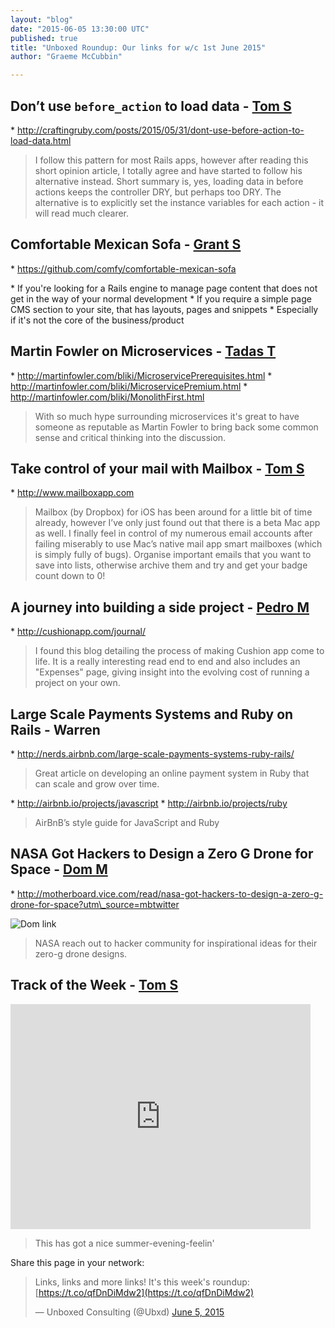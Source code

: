 ```yaml
---
layout: "blog"
date: "2015-06-05 13:30:00 UTC"
published: true
title: "Unboxed Roundup: Our links for w/c 1st June 2015"
author: "Graeme McCubbin"

---
```


## Don’t use `before_action` to load data - [Tom S](https://www.unboxedconsulting.com/people/tom-sabin)  \* http://craftingruby.com/posts/2015/05/31/dont-use-before-action-to-load-data.html  > I follow this pattern for most Rails apps, however after reading this short opinion article, I totally agree and have started to follow his alternative instead. Short summary is, yes, loading data in before actions keeps the controller DRY, but perhaps too DRY. The alternative is to explicitly set the instance variables for each action - it will read much clearer.   
 ## Comfortable Mexican Sofa - [Grant S](https://www.unboxedconsulting.com/people/grant-speelman)  \* https://github.com/comfy/comfortable-mexican-sofa  > \* If you're looking for a Rails engine to manage page content that does not get in the way of your normal development \* If you require a simple page CMS section to your site, that has layouts, pages and snippets \* Especially if it's not the core of the business/product    
 ## Martin Fowler on Microservices - [Tadas T](https://twitter.com/tadas\_t)  \* http://martinfowler.com/bliki/MicroservicePrerequisites.html \* http://martinfowler.com/bliki/MicroservicePremium.html \* http://martinfowler.com/bliki/MonolithFirst.html  > With so much hype surrounding microservices it's great to have someone as reputable as Martin Fowler to bring back some common sense and critical thinking into the discussion.   
 ## Take control of your mail with Mailbox - [Tom S](https://www.unboxedconsulting.com/people/tom-sabin)  \* http://www.mailboxapp.com  > Mailbox (by Dropbox) for iOS has been around for a little bit of time already, however I’ve only just found out that there is a beta Mac app as well. I finally feel in control of my numerous email accounts after failing miserably to use Mac’s native mail app smart mailboxes (which is simply fully of bugs). Organise important emails that you want to save into lists, otherwise archive them and try and get your badge count down to 0!    
 ## A journey into building a side project - [Pedro M](https://www.unboxedconsulting.com/people/pedro-moreira)  \* http://cushionapp.com/journal/  > I found this blog detailing the process of making Cushion app come to life. It is a really interesting read end to end and also includes an "Expenses" page, giving insight into the evolving cost of running a project on your own.   
 ## Large Scale Payments Systems and Ruby on Rails - Warren  \* http://nerds.airbnb.com/large-scale-payments-systems-ruby-rails/  > Great article on developing an online payment system in Ruby that can scale and grow over time.  \* http://airbnb.io/projects/javascript \* http://airbnb.io/projects/ruby  > AirBnB’s style guide for JavaScript and Ruby   
 ## NASA Got Hackers to Design a Zero G Drone for Space - [Dom M](https://www.unboxedconsulting.com/people/dominic-mason)  \* http://motherboard.vice.com/read/nasa-got-hackers-to-design-a-zero-g-drone-for-space?utm\_source=mbtwitter

![Dom link](http://bit.ly/1QbKAVS)

  > NASA reach out to hacker community for inspirational ideas for their zero-g drone designs.   
 ## Track of the Week - [Tom S](https://www.unboxedconsulting.com/people/tom-sabin) <iframe width="480" height="360" src="https://www.youtube.com/embed/VYqtvi6AIv8" frameborder="0" allowfullscreen></iframe>  > This has got a nice summer-evening-feelin'   
 Share this page in your network:> Links, links and more links! It's this week's roundup: [https://t.co/qfDnDiMdw2](https://t.co/qfDnDiMdw2)
> 
> — Unboxed Consulting (@Ubxd) [June 5, 2015](https://twitter.com/Ubxd/status/606820018471485440) <script async src="//platform.twitter.com/widgets.js" charset="utf-8"></script>
